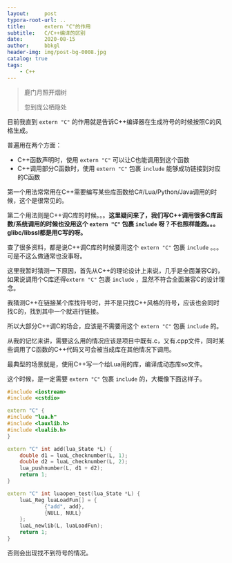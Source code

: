 ```yaml
---
layout:     post
typora-root-url: ..
title:      extern "C"的作用
subtitle:   C/C++编译的区别
date:       2020-08-15
author:     bbkgl
header-img: img/post-bg-0008.jpg
catalog: true
tags:
    - C++
---
```


> 鹿门月照开烟树
>
> 忽到庞公栖隐处

目前我直到 `extern "C"` 的作用就是告诉C++编译器在生成符号的时候按照C的风格生成。

普遍用在两个方面：

- C++函数声明时，使用 `extern "C"` 可以让C也能调用到这个函数
- C++调用部分C函数时，使用 `extern "C"` 包裹 `include` 能够成功链接到对应的C函数

第一个用法常常用在C++需要编写某些库函数给C#/Lua/Python/Java调用的时候，这个是很常见的。

第二个用法则是C++调C库的时候。。。**这里疑问来了，我们写C++调用很多C库函数/系统调用的时候也没用这个 `extern "C"` 包裹 `include` 呀？不也照样能跑。。。glibc/libssl都是用C写的呀。**

查了很多资料，都是说C++调C库的时候要用这个 `extern "C"` 包裹 `include` 。。。可是不这么做通常也没事呀。

这里我暂时猜测一下原因，首先从C++的理论设计上来说，几乎是全面兼容C的，如果说调用个C库还得`extern "C"` 包裹 `include` ，显然不符合全面兼容C的设计理念。

我猜测C++在链接某个库找符号时，并不是只找C++风格的符号，应该也会同时找C的，找到其中一个就进行链接。

所以大部分C++调C的场合，应该是不需要用这个 `extern "C"` 包裹 `include` 的。

从我的记忆来讲，需要这么用的情况应该是项目中既有.c，又有.cpp文件，同时某些调用了C函数的C++代码又可会被当成库在其他情况下调用。

最典型的场景就是，使用C++写一个给Lua用的库，编译成动态库so文件。

这个时候，是一定需要 `extern "C"` 包裹 `include` 的，大概像下面这样子。

```cpp
#include <iostream>
#include <cstdio>

extern "C" {
#include "lua.h"
#include <lauxlib.h>
#include <lualib.h>
}

extern "C" int add(lua_State *L) {
    double d1 = luaL_checknumber(L, 1);
    double d2 = luaL_checknumber(L, 2);
    lua_pushnumber(L, d1 + d2);
    return 1;
}

extern "C" int luaopen_test(lua_State *L) {
    luaL_Reg luaLoadFun[] = {
            {"add", add},
            {NULL, NULL}
    };
    luaL_newlib(L, luaLoadFun);
    return 1;
}
```

 否则会出现找不到符号的情况。

